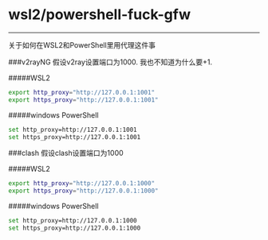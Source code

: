 # wsl2/powershell-fuck-gfw
----
关于如何在WSL2和PowerShell里用代理这件事

###v2rayNG
假设v2ray设置端口为1000.
我也不知道为什么要+1.

#####WSL2
```sh
export http_proxy="http://127.0.0.1:1001"
export https_proxy="http://127.0.0.1:1001"
```

#####windows PowerShell
```sh
set http_proxy=http://127.0.0.1:1001
set https_proxy=http://127.0.0.1:1001
```

###clash
假设clash设置端口为1000

#####WSL2
```sh
export http_proxy="http://127.0.0.1:1000"
export https_proxy="http://127.0.0.1:1000"
```

#####windows PowerShell
```sh
set http_proxy=http://127.0.0.1:1000
set https_proxy=http://127.0.0.1:1000
```
